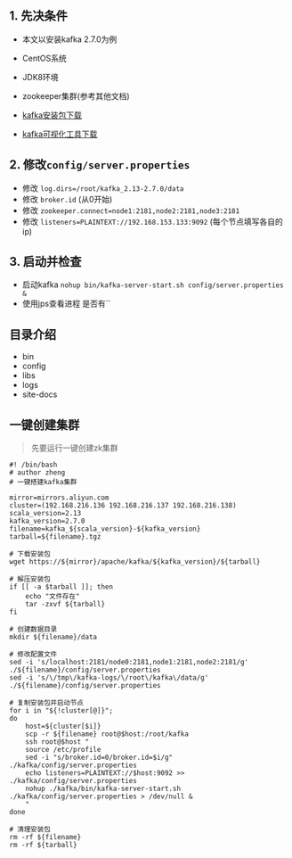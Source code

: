 ## 1. 先决条件

- 本文以安装kafka 2.7.0为例

- CentOS系统
- JDK8环境
- zookeeper集群(参考其他文档)
- [kafka安装包下载](https://mirrors.cloud.tencent.com/apache/kafka/)
- [kafka可视化工具下载](https://www.kafkatool.com/download.html)



## 2. 修改`config/server.properties`

- 修改 `log.dirs=/root/kafka_2.13-2.7.0/data`
- 修改 `broker.id` (从0开始)
- 修改 `zookeeper.connect=node1:2181,node2:2181,node3:2181`
- 修改 `listeners=PLAINTEXT://192.168.153.133:9092` (每个节点填写各自的ip)


## 3. 启动并检查
- 启动kafka `nohup bin/kafka-server-start.sh config/server.properties &`
- 使用jps查看进程 是否有``

## 目录介绍
- bin
- config
- libs
- logs
- site-docs


## 一键创建集群
> 先要运行一键创建zk集群
```shell
#! /bin/bash
# author zheng
# 一键搭建kafka集群

mirror=mirrors.aliyun.com
cluster=(192.168.216.136 192.168.216.137 192.168.216.138)
scala_version=2.13
kafka_version=2.7.0
filename=kafka_${scala_version}-${kafka_version}
tarball=${filename}.tgz

# 下载安装包
wget https://${mirror}/apache/kafka/${kafka_version}/${tarball}

# 解压安装包
if [[ -a $tarball ]]; then
	echo "文件存在"
	tar -zxvf ${tarball}
fi

# 创建数据目录
mkdir ${filename}/data

# 修改配置文件
sed -i 's/localhost:2181/node0:2181,node1:2181,node2:2181/g' ./${filename}/config/server.properties
sed -i 's/\/tmp\/kafka-logs/\/root\/kafka\/data/g' ./${filename}/config/server.properties

# 复制安装包并启动节点
for i in "${!cluster[@]}";
do
    host=${cluster[$i]}
    scp -r ${filename} root@$host:/root/kafka
    ssh root@$host "
    source /etc/profile
    sed -i "s/broker.id=0/broker.id=$i/g" ./kafka/config/server.properties
    echo listeners=PLAINTEXT://$host:9092 >> ./kafka/config/server.properties
    nohup ./kafka/bin/kafka-server-start.sh ./kafka/config/server.properties > /dev/null &
    "
done

# 清理安装包
rm -rf ${filename}
rm -rf ${tarball}
```